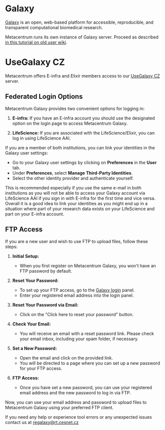 # Galaxy

[Galaxy](https://usegalaxy.cz/) is an open, web-based platform for accessible, reproducible, and transparent computational biomedical research. 

Metacentrum runs its own instance of Galaxy server. Proceed as described [in this tutorial on old user wiki](https://wiki.metacentrum.cz/wiki/Galaxy).

# UseGalaxy CZ

Metacentrum offers E-infra and Elixir members access to our [UseGalaxy CZ](https://usegalaxy.cz/) server. 

## Federated Login Options

Metacentrum Galaxy provides two convenient options for logging in:

1. **E-infra:** If you have an E-infra account you should use the designated option on the login page to access Metacentrum Galaxy.

2. **LifeScience:** If you are associated with the LifeScience/Elixir, you can log in using LifeScience AAI.

If you are a member of both institutions, you can link your identities in the Galaxy user settings:

- Go to your Galaxy user settings by clicking on **Preferences** in the **User** tab.
- Under **Preferences**, select **Manage Third-Party Identities**.
- Select the other identity provider and authenticate yourself.

This is recommended especially if you use the same e-mail in both institutions as you will not be able to access your Galaxy account via LifeScience AAI if you sign in with E-infra for the first time and vice versa. 
Overall it is a good idea to link your identities as you might end up in a situation where part of your research data exists on your LifeScience and part on your E-infra account.

## FTP Access

If you are a new user and wish to use FTP to upload files, follow these steps:

1. **Initial Setup:**
   - When you first register on Metacentrum Galaxy, you won't have an FTP password by default.

2. **Reset Your Password:**
   - To set up your FTP access, go to the [Galaxy login](https://usegalaxy.cz/login/) panel.
   - Enter your registered email address into the login panel.

3. **Reset Your Password via Email:**
   - Click on the "Click here to reset your password" button.

4. **Check Your Email:**
   - You will receive an email with a reset password link. Please check your email inbox, including your spam folder, if necessary.

5. **Set a New Password:**
   - Open the email and click on the provided link.
   - You will be directed to a page where you can set up a new password for your FTP access.

6. **FTP Access:**
   - Once you have set a new password, you can use your registered email address and the new password to log in via FTP.

Now, you can use your email address and password to upload files to Metacentrum Galaxy using your preferred FTP client.

If you need any help or experience tool errors or any unexpected issues contact us at regalaxy@rt.cesnet.cz
